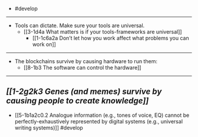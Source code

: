 - #develop
---
- Tools can dictate. Make sure your tools are universal.
  - [[3-1d4a What matters is if your tools-frameworks are universal]]
    - [[1-1c6a2a Don’t let how you work affect what problems you can work on]]
---
- The blockchains survive by causing hardware to run them:
  - [[8-1b3 The software can control the hardware]]
---
***[[1-2g2k3 Genes (and memes) survive by causing people to create knowledge]]***
---
- [[5-1b1a2c0.2 Analogue information (e.g., tones of voice, EQ) cannot be perfectly-exhaustively represented by digital systems (e.g., universal writing systems)]] #develop
